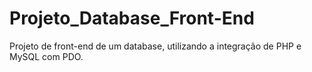 # Projeto_Database_Front-End
Projeto de front-end de um database, utilizando a integração de PHP e MySQL com PDO.

